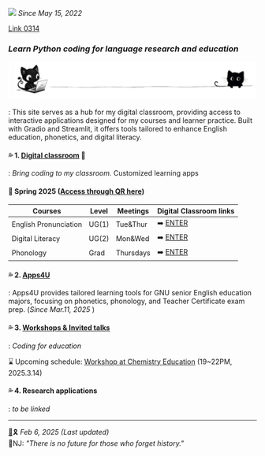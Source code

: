 ![](https://komarev.com/ghpvc/?username=MK316&color=blueviolet&label=VISIT+count) _Since May 15, 2022_  
  
[Link 0314](https://github.com/MK316/MK316.github.io/blob/main/samplecode.md)

### _Learn Python coding for language research and education_  
![](https://github.com/MK316/MK-316/raw/main/images/octocat-2-line.png)


: This site serves as a hub for my digital classroom, providing access to interactive applications designed for my courses and learner practice. Built with Gradio and Streamlit, it offers tools tailored to enhance English education, phonetics, and digital literacy. 

#### 💦 1. [Digital classroom](https://mk316home.streamlit.app/About_My_Digital_Classroom) 🔗  
: _Bring coding to my classroom._ Customized learning apps

#### 📒 Spring 2025 ([Access through QR here](https://github.com/MK316/MK316.github.io/blob/main/QRlink.md))

|Courses|Level|Meetings|Digital Classroom links|  
|--|--|--|--|  
|English Pronunciation|UG(1)|Tue&Thur| ➡️ [ENTER](https://engproclassroom.streamlit.app/)|  
|Digital Literacy|UG(2)|Mon&Wed| ➡️ [ENTER](https://dlclass.streamlit.app/)|  
|Phonology|Grad|Thursdays| ➡️ [ENTER](https://acoustics.streamlit.app/)|  

#### 💦 2. [Apps4U](https://apps4u.streamlit.app)


: Apps4U provides tailored learning tools for GNU senior English education majors, focusing on phonetics, phonology, and Teacher Certificate exam prep. (_Since Mar.11, 2025_ )


#### 💦 3. [Workshops & Invited talks](https://github.com/MK316/workshops/blob/main/README.md)
: _Coding for education_

⌛ Upcoming schedule: [Workshop at Chemistry Education](https://gnu-chemistry.streamlit.app/) (19~22PM, 2025.3.14)


#### 💦 4. Research applications  
: _to be linked_


---
[💜](https://github.com/MK316/APP4U/blob/main/data/Gradio_appcode.ipynb)🎗️ _Feb 6, 2025 (Last updated)_  
🚫NJ: _"There is no future for those who forget history."_   
